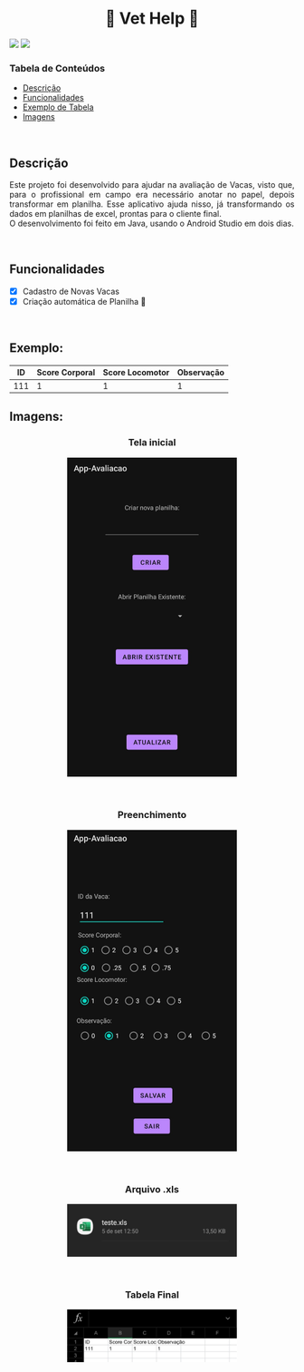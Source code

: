 <h1 align="center">🐄 Vet Help 🐄 </h1>

<img src="https://img.shields.io/static/v1?label=android-studio&message=framework&color=green&style=for-the-badge&logo=ANDROID">
<img src="https://img.shields.io/static/v1?label=java&message=language&color=red&style=for-the-badge&logo=JAVA">
 <br>

 ### Tabela de Conteúdos
   * [Descrição](#Descrição)
   * [Funcionalidades](#funcionalidades)
   * [Exemplo de Tabela](#exemplo)
   * [Imagens](#Imagens)


<br>

## Descrição
<p align="justify">Este projeto foi desenvolvido para ajudar na avaliação de Vacas, visto que, para o profissional em campo era necessário anotar no papel, depois transformar em planilha. Esse aplicativo ajuda nisso, já transformando os dados em planilhas de excel, prontas para o cliente final.<br>
O desenvolvimento foi feito em Java, usando o Android Studio em dois dias. </p>

<br>

## Funcionalidades  

- [X] Cadastro de Novas Vacas
- [X] Criação automática de Planilha 📝

<br>

## Exemplo: 
|ID|Score Corporal|Score Locomotor|Observação|
| -------- | -------- | -------- |-------- |
|111|1|1|1

## Imagens:

<h3 align="center">Tela inicial</h3>

<p align='center'><img src='Imagens/telainicial.jpeg' alt="telainicial" width="300"/></p><br>

<h3 align="center">Preenchimento</h3>

<p align='center'><img src='Imagens/populandodados.jpeg' alt="populandodados" width="300"/></p><br>

<h3 align="center">Arquivo .xls</h3>

<p align='center'><img src='Imagens/arquivo.jpeg' alt="arquivo" width="300"/></p><br>

<h3 align="center">Tabela Final</h3>

<p align='center'><img src='Imagens/final.jpeg' alt="final" width="300"/></p><br>
